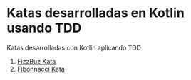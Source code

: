 # Katas desarrolladas en Kotlin usando TDD

Katas desarrolladas con Kotlin aplicando TDD

1. [FizzBuz Kata](/Kotlin-katas-tdd/Kata-Instructions/fizzbuzz.md)
2. [Fibonnacci Kata](/Kotlin-katas-tdd/Kata-Instructions/fibonacci.md)